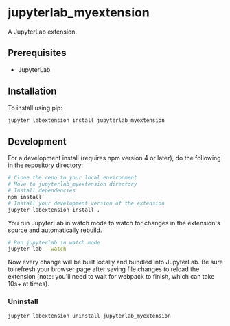 # jupyterlab_myextension

A JupyterLab extension.


## Prerequisites

* JupyterLab

## Installation

To install using pip:

```bash
jupyter labextension install jupyterlab_myextension
```

## Development

For a development install (requires npm version 4 or later), do the following in the repository directory:

```bash
# Clone the repo to your local environment
# Move to jupyterlab_myextension directory
# Install dependencies
npm install
# Install your development version of the extension
jupyter labextension install .
```

You run JupyterLab in watch mode to watch for changes in the extension's source and automatically rebuild.

```bash
# Run jupyterlab in watch mode
jupyter lab --watch
```

Now every change will be built locally and bundled into JupyterLab. Be sure to refresh your browser page after saving file changes to reload the extension (note: you'll need to wait for webpack to finish, which can take 10s+ at times).

### Uninstall

```bash
jupyter labextension uninstall jupyterlab_myextension
```


